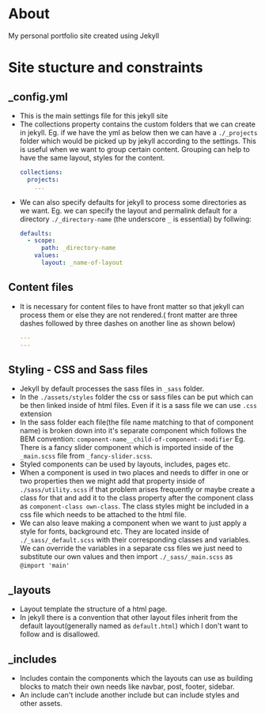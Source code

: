 # About
My personal portfolio site created using Jekyll

# Site stucture and constraints
## _config.yml
- This is the main settings file for this jekyll site
- The collections property contains the custom folders that we can create in jekyll. Eg. if we have the yml as below then we can have a `./_projects` folder which would be picked up by jekyll according to the settings. This is useful when we want to group certain content. Grouping can help to have the same layout, styles for the content.
  ```yml
  collections:
    projects:
      ...
  ```
- We can also specify defaults for jekyll to process some directories as we want. Eg. we can specify the layout and permalink default for a directory `./_directory-name` (the underscore `_` is essential) by follwing:
  ```yml
  defaults:
    - scope:
        path: _directory-name
      values:
        layout: _name-of-layout
  ```

## Content files
- It is necessary for content files to have front matter so that jekyll can process them or else they are not rendered.( front matter are three dashes followed by three dashes on another line as shown below)
  ```yml
  ---
  ---
  ```

## Styling - CSS and Sass files
- Jekyll by default processes the sass files in `_sass` folder.
- In the `./assets/styles` folder the css or sass files can be put which can be then linked inside of html files. Even if it is a sass file we can use `.css` extension
- In the sass folder each file(the file name matching to that of component name) is broken down into it's separate component which follows the BEM convention: `component-name__child-of-component--modifier`
Eg. There is a fancy slider component which is imported inside of the `_main.scss` file from `_fancy-slider.scss`.
- Styled components can be used by layouts, includes, pages etc.
- When a component is used in two places and needs to differ in one or two properties then we might add that property inside of `./sass/utility.scss` if that problem arises frequently or maybe create a class for that and add it to the class property after the component class as `component-class own-class`. The class styles might be included in a css file which needs to be attached to the html file.
- We can also leave making a component when we want to just apply a style for fonts, background etc. They are located inside of `./_sass/_default.scss` with their corresponding classes and variables. We can override the variables in a separate css files we just need to substitute our own values and then import `./_sass/_main.scss` as `@import 'main'` 

## _layouts
- Layout template the structure of a html page. 
- In jekyll there is a convention that other layout files inherit from the default layout(generally named as `default.html`) which I don't want to follow and is disallowed.

## _includes
- Includes contain the components which the layouts can use as building blocks to match their own needs like navbar, post, footer, sidebar.
- An include can't include another include but can include styles and other assets.





